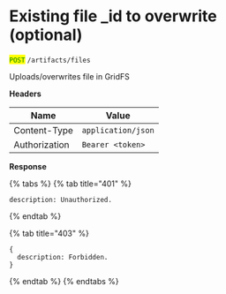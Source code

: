 # Existing file \_id to overwrite (optional)

<mark style="color:green;">`POST`</mark> `/artifacts/files`

Uploads/overwrites file in GridFS

**Headers**

| Name          | Value              |
| ------------- | ------------------ |
| Content-Type  | `application/json` |
| Authorization | `Bearer <token>`   |

**Response**

{% tabs %}
{% tab title="401" %}
```json5
description: Unauthorized.
```
{% endtab %}

{% tab title="403" %}
```json5
{
  description: Forbidden.
}
```
{% endtab %}
{% endtabs %}

